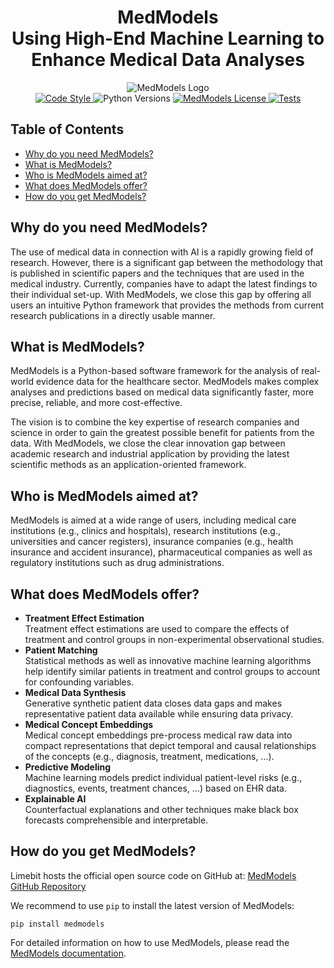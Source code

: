 <h1 align="center">
  MedModels <br/> Using High-End Machine Learning to Enhance Medical Data Analyses
</h1>

<div align="center">
  <img alt="MedModels Logo" src="https://raw.githubusercontent.com/limebit/medmodels/main/images/medmodels_logo.svg"><br>
</div>

<div align="center">
  <a href="https://black.readthedocs.io/en/stable/">
    <img alt="Code Style" src="https://img.shields.io/badge/code_style-black-black.svg">
  </a>
  <img alt="Python Versions" src="https://img.shields.io/badge/python-3.9%20%7C%203.10-blue">
  <a href="https://github.com/limebit/medmodels/blob/main/LICENSE">
    <img alt="MedModels License" src="https://img.shields.io/github/license/limebit/medmodels.svg">
  </a>
  <a href="https://github.com/limebit/medmodels/actions/workflows/testing.yml">
    <img src="https://github.com/limebit/medmodels/actions/workflows/testing.yml/badge.svg?branch=main" alt="Tests">
  </a>
</div>

## Table of Contents

- [Why do you need MedModels?](#why-do-you-need-medmodels)
- [What is MedModels?](#what-is-medmodels)
- [Who is MedModels aimed at?](#who-is-medmodels-aimed-at)
- [What does MedModels offer?](#what-does-medmodels-offer)
- [How do you get MedModels?](#how-do-you-get-medmodels)

## Why do you need MedModels?

The use of medical data in connection with AI is a rapidly growing field of research.
However, there is a significant gap between the methodology that is published in scientific papers and the techniques that are used in the medical industry. Currently, companies have to adapt the latest findings to their individual set-up. With MedModels, we close this gap by offering all users an intuitive Python framework that provides the methods from current research publications in a directly usable manner.

## What is MedModels?

MedModels is a Python-based software framework for the analysis of real-world evidence data for the healthcare sector. MedModels makes complex analyses and predictions based on medical data significantly faster, more precise, reliable, and more cost-effective.

The vision is to combine the key expertise of research companies and science in order to gain the greatest possible benefit for patients from the data. With MedModels, we close the clear innovation gap between academic research and industrial application by providing the latest scientific methods as an application-oriented framework.

## Who is MedModels aimed at?

MedModels is aimed at a wide range of users, including medical care institutions (e.g., clinics and hospitals), research institutions (e.g., universities and cancer registers), insurance companies (e.g., health insurance and accident insurance), pharmaceutical companies as well as regulatory institutions such as drug administrations.

## What does MedModels offer?

- **Treatment Effect Estimation**
  <br/> Treatment effect estimations are used to compare the effects of treatment and control groups in non-experimental observational studies.
- **Patient Matching**
  <br/> Statistical methods as well as innovative machine learning algorithms help identify similar patients in treatment and control groups to account for confounding variables.
- **Medical Data Synthesis**
  <br/> Generative synthetic patient data closes data gaps and makes representative patient data available while ensuring data privacy.
- **Medical Concept Embeddings**
  <br/> Medical concept embeddings pre-process medical raw data into compact representations that depict temporal and causal relationships of the concepts (e.g., diagnosis, treatment, medications, ...).
- **Predictive Modeling**
  <br/> Machine learning models predict individual patient-level risks (e.g., diagnostics, events, treatment chances, ...) based on EHR data.
- **Explainable AI**
  <br/> Counterfactual explanations and other techniques make black box forecasts comprehensible and interpretable.

## How do you get MedModels?

Limebit hosts the official open source code on GitHub at: [MedModels GitHub Repository](https://github.com/limebit/medmodels)

We recommend to use `pip` to install the latest version of MedModels:

```
pip install medmodels
```

For detailed information on how to use MedModels, please read the [MedModels documentation](https://www.medmodels.de/documentation).
